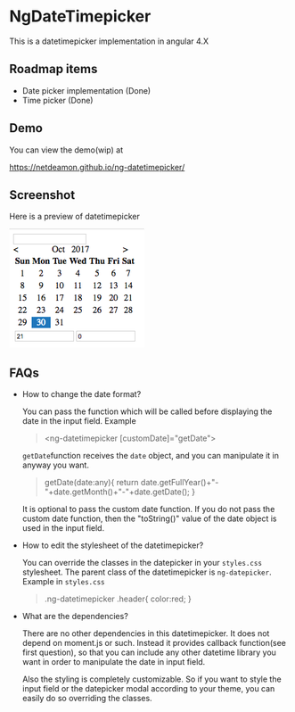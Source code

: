 # NgDateTimepicker

This is a datetimepicker implementation in angular 4.X

## Roadmap items

- Date picker implementation (Done)
- Time picker (Done)

##  Demo

You can view the demo(wip) at 

https://netdeamon.github.io/ng-datetimepicker/

## Screenshot

Here is a preview of datetimepicker

<img src="https://raw.githubusercontent.com/netdeamon/ng-datepicker/master/demo2.png" alt="demo"/>

## FAQs

-  How to change the date format?

    You can pass the function which will be called before displaying the date in the input field. 
    Example 

    > <ng-datetimepicker [customDate]="getDate"></ng-datetimepicker>

    `getDate`function receives the `date` object, and you can manipulate it in anyway you want.

    > getDate(date:any){
    >    return date.getFullYear()+"-"+date.getMonth()+"-"+date.getDate();
    > }

    It is optional to pass the custom date function. If you do not pass the custom date function, then the "toString()" value of the date object is used in the input field. 

- How to edit the stylesheet of the datetimepicker?

    You can override the classes in the datepicker in your `styles.css` stylesheet. The parent class of the datetimepicker is `ng-datepicker`.
    Example in `styles.css`
    
    > .ng-datetimepicker .header{
    >    color:red;
    > }
    
- What are the dependencies?

  There are no other dependencies in this datetimepicker. It does not depend on moment.js or such. Instead it provides callback function(see first question), so that you can include any other datetime library you want in order to manipulate the date in input field. 
  
  Also the styling is completely customizable. So if you want to style the input field or the datepicker modal according to your theme, you can easily do so overriding the classes.

